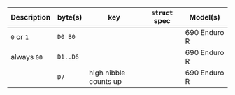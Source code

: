 | Description     | byte(s)                                  | key                   | `struct` spec | Model(s)     |
|-----------------|------------------------------------------|-----------------------|---------------|--------------|
| `0` or `1`      | `D0 B0`                                  |                       |               | 690 Enduro R |
| always `00`     | `D1..D6`                                 |                       |               | 690 Enduro R |
|                 | `D7`                                     | high nibble counts up |               | 690 Enduro R |
